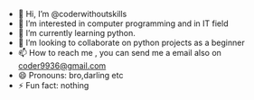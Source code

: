 - 👋 Hi, I’m @coderwithoutskills
- 👀 I’m interested in computer programming and in IT field  
- 🌱 I’m currently learning python.
- 💞️ I’m looking to collaborate on python projects as a beginner
- 📫 How to reach me , you can send me a email also on coder9936@gmail.com
- 😄 Pronouns: bro,darling etc
- ⚡ Fun fact: nothing

<!---
coderwithoutskills/coderwithoutskills is a ✨ special ✨ repository because its `README.md` (this file) appears on your GitHub profile.
You can click the Preview link to take a look at your changes.
--->
